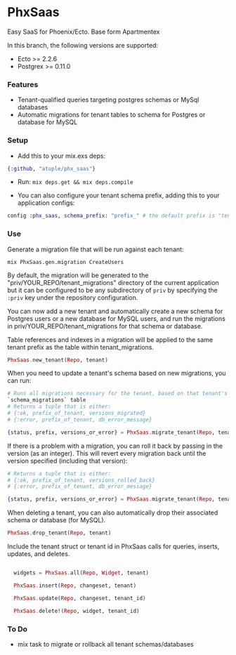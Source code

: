 # PhxSaas

Easy SaaS for Phoenix/Ecto.
Base form Apartmentex

In this branch, the following versions are supported:
* Ecto >= 2.2.6
* Postgrex >= 0.11.0

### Features
* Tenant-qualified queries targeting postgres schemas or MySql databases
* Automatic migrations for tenant tables to schema for Postgres or
database for MySQL

### Setup

- Add this to your mix.exs deps:
```elixir
{:github, "atuple/phx_saas"}
```
- Run:
```mix deps.get && mix deps.compile```

- You can also configure your tenant schema prefix, adding this to your application configs:
```elixir
config :phx_saas, schema_prefix: "prefix_" # the default prefix is "tenant_"
```

### Use

Generate a migration file that will be run against each tenant:

```
mix PhxSaas.gen.migration CreateUsers
```

By default, the migration will be generated to the
"priv/YOUR_REPO/tenant_migrations" directory of the current application but it
can be configured to be any subdirectory of `priv` by specifying the `:priv` key
under the repository configuration.

You can now add a new tenant and automatically create a new schema for Postgres
users or a new database for MySQL users, and run the migrations in
priv/YOUR_REPO/tenant_migrations for that schema or database.

Table references and indexes in a migration will be applied to the same tenant
prefix as the table within tenant_migrations.

```elixir
PhxSaas.new_tenant(Repo, tenant)
```

When you need to update a tenant's schema based on new migrations, you can run:

```elixir
# Runs all migrations necessary for the tenant, based on that tenant's
`schema_migrations` table
# Returns a tuple that is either:
# {:ok, prefix_of_tenant, versions_migrated}
# {:error, prefix_of_tenant, db_error_message}

{status, prefix, versions_or_error} = PhxSaas.migrate_tenant(Repo, tenant)
```

If there is a problem with a migration, you can roll it back by passing in the
version (as an integer). This will revert every migration back until the version
specified (including that version):

```elixir
# Returns a tuple that is either:
# {:ok, prefix_of_tenant, versions_rolled_back}
# {:error, prefix_of_tenant, db_error_message}

{status, prefix, versions_or_error} = PhxSaas.migrate_tenant(Repo, tenant, :down, to: 20160711125401)
```

When deleting a tenant, you can also automatically drop their associated schema or database (for MySQL).

```elixir
PhxSaas.drop_tenant(Repo, tenant)
```

Include the tenant struct or tenant id in PhxSaas calls for queries, inserts, updates, and deletes.

```elixir

  widgets = PhxSaas.all(Repo, Widget, tenant)

  PhxSaas.insert(Repo, changeset, tenant)

  PhxSaas.update(Repo, changeset, tenant_id)

  PhxSaas.delete!(Repo, widget, tenant_id)

```

### To Do

- mix task to migrate or rollback all tenant schemas/databases
